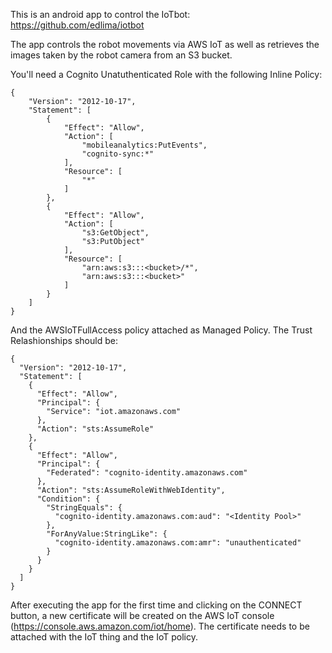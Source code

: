 This is an android app to control the IoTbot: https://github.com/edlima/iotbot

The app controls the robot movements via AWS IoT as well as retrieves the images taken by the robot camera from an S3 bucket.

You'll need a Cognito Unatuthenticated Role with the following Inline Policy:

```
{
    "Version": "2012-10-17",
    "Statement": [
        {
            "Effect": "Allow",
            "Action": [
                "mobileanalytics:PutEvents",
                "cognito-sync:*"
            ],
            "Resource": [
                "*"
            ]
        },
        {
            "Effect": "Allow",
            "Action": [
                "s3:GetObject",
                "s3:PutObject"
            ],
            "Resource": [
                "arn:aws:s3:::<bucket>/*",
                "arn:aws:s3:::<bucket>"
            ]
        }
    ]
}
```

And the AWSIoTFullAccess policy attached as Managed Policy. The Trust Relashionships should be:

```
{
  "Version": "2012-10-17",
  "Statement": [
    {
      "Effect": "Allow",
      "Principal": {
        "Service": "iot.amazonaws.com"
      },
      "Action": "sts:AssumeRole"
    },
    {
      "Effect": "Allow",
      "Principal": {
        "Federated": "cognito-identity.amazonaws.com"
      },
      "Action": "sts:AssumeRoleWithWebIdentity",
      "Condition": {
        "StringEquals": {
          "cognito-identity.amazonaws.com:aud": "<Identity Pool>"
        },
        "ForAnyValue:StringLike": {
          "cognito-identity.amazonaws.com:amr": "unauthenticated"
        }
      }
    }
  ]
}
```

After executing the app for the first time and clicking on the CONNECT button, a new certificate will be created on the AWS IoT console (https://console.aws.amazon.com/iot/home). The certificate needs to be attached with the IoT thing and the IoT policy. 
